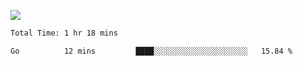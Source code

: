 ![ ](https://upload.wikimedia.org/wikipedia/en/b/b8/Lain_hacker_small.jpg)

<!--START_SECTION:waka-->

```txt
Total Time: 1 hr 18 mins

Go          12 mins         ████░░░░░░░░░░░░░░░░░░░░░   15.84 %
```

<!--END_SECTION:waka-->
